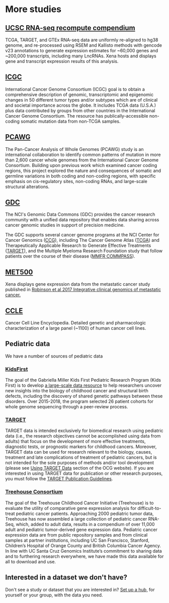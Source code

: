 # More studies

## [UCSC RNA-seq recompute compendium](https://toil.xenahubs.net/) 

TCGA, TARGET, and GTEx RNA-seq data are uniformly re-aligned to hg38 genome, and re-processed using RSEM and Kallisto methods with gencode v23 annotations to generate expression estimates for ~60,000 genes and ~200,000 transcripts, including many LncRNAs. Xena hosts and displays gene and transcript expression results of this analysis.

## [ICGC](https://icgc.xenahubs.net/) 

International Cancer Genome Consortium \(ICGC\) goal is to obtain a comprehensive description of genomic, transcriptomic and epigenomic changes in 50 different tumor types and/or subtypes which are of clinical and societal importance across the globe. It includes TCGA data \(U.S.A.\) plus data contributed by groups from other countries in the International Cancer Genome Consortium. The resource has publically-accessible non-coding somatic mutation data from non-TCGA samples.

## [PCAWG](https://pcawg.xenahubs.net)

The Pan-Cancer Analysis of Whole Genomes \(PCAWG\) study is an international collaboration to identify common patterns of mutation in more than 2,600 cancer whole genomes from the International Cancer Genome Consortium. Building upon previous work which examined cancer coding regions, this project explored the nature and consequences of somatic and germline variations in both coding and non-coding regions, with specific emphasis on cis-regulatory sites, non-coding RNAs, and large-scale structural alterations.

## [GDC](https://gdc.xenahubs.net)

The NCI's Genomic Data Commons \(GDC\) provides the cancer research community with a unified data repository that enables data sharing across cancer genomic studies in support of precision medicine.

The GDC supports several cancer genome programs at the NCI Center for Cancer Genomics \([CCG](http://cancer.gov/aboutnci/organization/ccg/)\), including The Cancer Genome Atlas \([TCGA](https://gdc.cancer.gov/cancer-genome-atlas-tcga)\) and Therapeutically Applicable Research to Generate Effective Treatments \([TARGET](https://gdc.cancer.gov/therapeutically-applicable-research-generate-effective-treatments-target)\), and the Multiple Myeloma Research Foundation study that follow patients over the course of their disease \([MMFR COMMPASS](https://dev.xenabrowser.net/datapages/?cohort=GDC%20MMRF-COMMPASS&removeHub=https%3A%2F%2Fxena.treehouse.gi.ucsc.edu%3A443)\).

## [MET500](https://xenabrowser.net/datapages/?cohort=MET500%20%28expression%20centric%29) 

Xena displays gene expression data from the metastatic cancer study published in [Robinson et al 2017 Integrative clinical genomics of metastatic cancer.](https://www.ncbi.nlm.nih.gov/pubmed/28783718)

## [CCLE](https://xenabrowser.net/datapages/?cohort=Cancer%20Cell%20Line%20Encyclopedia%20%28CCLE%29) 

Cancer Cell Line Encyclopedia. Detailed genetic and pharmacologic characterization of a large panel \(~1100\) of human cancer cell lines.

## Pediatric data

We have a number of sources of pediatric data

### [KidsFirst](https://xenabrowser.net/datapages/?host=https%3A%2F%2Fkidsfirst.xenahubs.net)

The goal of the Gabriella Miller Kids First Pediatric Research Program \(Kids First\) is to develop [a large-scale data resource](https://portal.kidsfirstdrc.org/) to help researchers uncover new insights into the biology of childhood cancer and structural birth defects, including the discovery of shared genetic pathways between these disorders. Over 2015-2018, the program selected 26 patient cohorts for whole genome sequencing through a peer-review process.

### [TARGET](https://gdc.xenahubs.net)

TARGET data is intended exclusively for biomedical research using pediatric data \(i.e., the research objectives cannot be accomplished using data from adults\) that focus on the development of more effective treatments, diagnostic tests, or prognostic markers for childhood cancers. Moreover, TARGET data can be used for research relevant to the biology, causes, treatment and late complications of treatment of pediatric cancers, but is not intended for the sole purposes of methods and/or tool development \(please see [Using TARGET Data](https://ocg.cancer.gov/programs/target/using-target-data) section of the OCG website\). If you are interested in using TARGET data for publication or other research purposes, you must follow the [TARGET Publication Guidelines](https://ocg.cancer.gov/programs/target/target-publication-guidelines).

### [Treehouse Consortium](https://xena.treehouse.gi.ucsc.edu:443)

The goal of the Treehouse Childhood Cancer Initiative \(Treehouse\) is to evaluate the utility of comparative gene expression analysis for difficult-to-treat pediatric cancer patients. Approaching 2000 pediatric tumor data, Treehouse has now assembled a large collection of pediatric cancer RNA-Seq, which, added to adult data, results in a compendium of over 11,000 adult and pediatric tumor-derived gene expression data. Pediatric cancer expression data are from public repository samples and from clinical samples at partner institutions, including UC San Francisco, Stanford, Children’s Hospital of Orange County and British Columbia Cancer Agency. In line with UC Santa Cruz Genomics Institute’s commitment to sharing data and to furthering research everywhere, we have made this data available for all to download and use.

## Interested in a dataset we don't have?

Don't see a study or dataset that you are interested in? [Set up a hub,](../local-xena-hub/) for yourself or your group, with the data you need.

